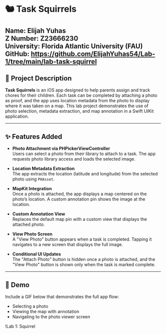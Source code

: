 # 🐿️ Task Squirrels

**Name:** Elijah Yuhas  
**Z Number:** Z23666230  
**University:** Florida Atlantic University (FAU)
**GitHub:** https://github.com/ElijahYuhas54/Lab-1/tree/main/lab-task-squirrel
---

## 📱 Project Description

**Task Squirrels** is an iOS app designed to help parents assign and track chores for their children. Each task can be completed by attaching a photo as proof, and the app uses location metadata from the photo to display where it was taken on a map. This lab project demonstrates the use of photo selection, metadata extraction, and map annotation in a Swift UIKit application.

---

## ✨ Features Added

- **Photo Attachment via PHPickerViewController**  
  Users can select a photo from their library to attach to a task. The app requests photo library access and loads the selected image.

- **Location Metadata Extraction**  
  The app extracts the location (latitude and longitude) from the selected photo using `PHAsset`.

- **MapKit Integration**  
  Once a photo is attached, the app displays a map centered on the photo’s location. A custom annotation pin shows the image at the location.

- **Custom Annotation View**  
  Replaces the default map pin with a custom view that displays the attached photo.

- **View Photo Screen**  
  A "View Photo" button appears when a task is completed. Tapping it navigates to a new screen that displays the full image.

- **Conditional UI Updates**  
  The "Attach Photo" button is hidden once a photo is attached, and the "View Photo" button is shown only when the task is marked complete.

---

## 📸 Demo

Include a GIF below that demonstrates the full app flow:
- Selecting a photo
- Viewing the map with annotation
- Navigating to the photo viewer screen

!Lab 1: Squirrel
